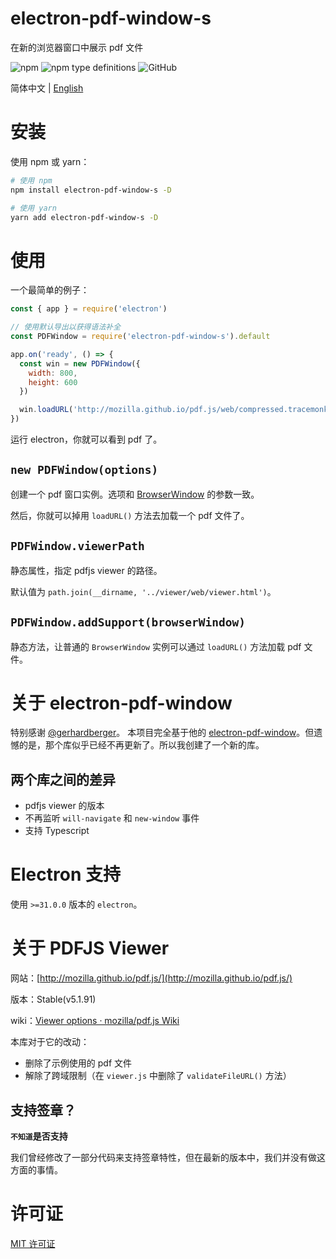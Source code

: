 # electron-pdf-window-s

在新的浏览器窗口中展示 pdf 文件

![npm](https://img.shields.io/npm/v/electron-pdf-window-s?logo=npm&style=flat-square)
![npm type definitions](https://img.shields.io/npm/types/electron-pdf-window-s?logo=typescript&style=flat-square)
![GitHub](https://img.shields.io/github/license/Gu-Miao/electron-pdf-window-s?logo=github&style=flat-square)

简体中文 | [English](./README.md)

# 安装

使用 npm 或 yarn：

```bash
# 使用 npm
npm install electron-pdf-window-s -D

# 使用 yarn
yarn add electron-pdf-window-s -D
```

# 使用

一个最简单的例子：

```js
const { app } = require('electron')

// 使用默认导出以获得语法补全
const PDFWindow = require('electron-pdf-window-s').default

app.on('ready', () => {
  const win = new PDFWindow({
    width: 800,
    height: 600
  })

  win.loadURL('http://mozilla.github.io/pdf.js/web/compressed.tracemonkey-pldi-09.pdf')
})
```

运行 electron，你就可以看到 pdf 了。

## `new PDFWindow(options)`

创建一个 pdf 窗口实例。选项和 [BrowserWindow](http://www.electronjs.org/zh/docs/latest/api/browser-window#class-browserwindow) 的参数一致。

然后，你就可以掉用 `loadURL()` 方法去加载一个 pdf 文件了。

## `PDFWindow.viewerPath`

静态属性，指定 pdfjs viewer 的路径。

默认值为 `path.join(__dirname, '../viewer/web/viewer.html')`。

## `PDFWindow.addSupport(browserWindow)`

静态方法，让普通的 `BrowserWindow` 实例可以通过 `loadURL()` 方法加载 pdf 文件。

# 关于 electron-pdf-window

特别感谢 [@gerhardberger](https://github.com/gerhardberger)。 本项目完全基于他的 [electron-pdf-window](https://github.com/gerhardberger/electron-pdf-window.git)。但遗憾的是，那个库似乎已经不再更新了。所以我创建了一个新的库。

## 两个库之间的差异

- pdfjs viewer 的版本
- 不再监听 `will-navigate` 和 `new-window` 事件
- 支持 Typescript

# Electron 支持

使用 `>=31.0.0` 版本的 `electron`。

# 关于 PDFJS Viewer

网站：[http://mozilla.github.io/pdf.js/](http://mozilla.github.io/pdf.js/)

版本：Stable(v5.1.91)

wiki：[Viewer options · mozilla/pdf.js Wiki](https://github.com/mozilla/pdf.js/wiki/Viewer-options)

本库对于它的改动：

- 删除了示例使用的 pdf 文件
- 解除了跨域限制（在 `viewer.js` 中删除了 `validateFileURL()` 方法）

## 支持签章？

**`不知道`是否支持**

我们曾经修改了一部分代码来支持签章特性，但在最新的版本中，我们并没有做这方面的事情。

# 许可证

[MIT 许可证](./LICENSE.txt)
